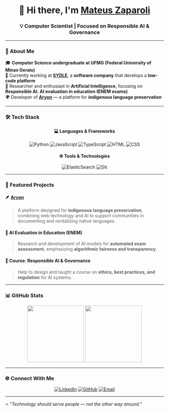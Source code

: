 <!-- Header / Banner -->
<h1 align="center">👋 Hi there, I'm <a href="https://github.com/mateuszaparoli">Mateus Zaparoli</a></h1>
<h3 align="center">💡 Computer Scientist | Focused on Responsible AI & Governance</h3>

---

### 🧠 About Me

🎓 **Computer Science undergraduate at UFMG (Federal University of Minas Gerais)**  
🏢 Currently working at **[SYDLE](https://www.sydle.com/br/)**, a **software company** that develops a **low-code platform**  
🤖 Researcher and enthusiast in **Artificial Intelligence**, focusing on **Responsible AI**, **AI evaluation in education (ENEM exams)**  
🌍 Developer of **[Aryon](https://aryon.shinyapps.io/aryon/)** — a platform for **indigenous language preservation**  

---

### 🛠️ Tech Stack

<div align="center">

#### 💻 Languages & Frameworks  
![Python](https://img.shields.io/badge/Python-3776AB?style=for-the-badge&logo=python&logoColor=white)
![JavaScript](https://img.shields.io/badge/JavaScript-F7DF1E?style=for-the-badge&logo=javascript&logoColor=black)
![TypeScript](https://img.shields.io/badge/TypeScript-3178C6?style=for-the-badge&logo=typescript&logoColor=white)
![HTML](https://img.shields.io/badge/HTML5-E34F26?style=for-the-badge&logo=html5&logoColor=white)
![CSS](https://img.shields.io/badge/CSS3-1572B6?style=for-the-badge&logo=css3&logoColor=white)

#### ⚙️ Tools & Technologies
![ElasticSearch](https://img.shields.io/badge/ElasticSearch-005571?style=for-the-badge&logo=elasticsearch&logoColor=white)
![Git](https://img.shields.io/badge/Git-F05032?style=for-the-badge&logo=git&logoColor=white)

</div>

---

### 🚀 Featured Projects

#### 🪶 [Aryon](https://aryon.shinyapps.io/aryon/)
> A platform designed for **indigenous language preservation**, combining web technology and AI to support communities in documenting and revitalizing native languages.

#### 🤖 AI Evaluation in Education (ENEM)
> Research and development of AI models for **automated exam assessment**, emphasizing **algorithmic fairness and transparency**.

#### 🧭 Course: Responsible AI & Governance
> Help to design and taught a course on **ethics, best practices, and regulation** for AI systems.

---

### 📊 GitHub Stats

<div align="center">
  <img height="180em" src="https://github-readme-stats.vercel.app/api?username=mateuszaparoli&show_icons=true&theme=radical&include_all_commits=true&count_private=true"/>
  <img height="180em" src="https://github-readme-stats.vercel.app/api/top-langs/?username=mateuszaparoli&layout=compact&langs_count=7&theme=radical"/>
</div>

---

### 🌐 Connect With Me

<div align="center">
  
[![LinkedIn](https://img.shields.io/badge/LinkedIn-0A66C2?style=for-the-badge&logo=linkedin&logoColor=white)](https://www.linkedin.com/in/mateus-zaparoli-b4266b266)
[![GitHub](https://img.shields.io/badge/GitHub-181717?style=for-the-badge&logo=github&logoColor=white)](https://github.com/mateuszaparoli)
[![Email](https://img.shields.io/badge/Email-D14836?style=for-the-badge&logo=gmail&logoColor=white)](mailto:mateuszaparoli7@gmail.com)

</div>

---

⭐ _“Technology should serve people — not the other way around.”_
